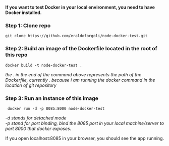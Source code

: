 
**If you want to test Docker in your local environment, you need to have Docker installed.**

### Step 1: Clone repo
``` git clone https://github.com/eraldoforgoli/node-docker-test.git ```

### Step 2: Build an image of the Dockerfile located in the root of this repo
```docker build -t node-docker-test . ```  

*the . in the end of the command above represents the path of the Dockerfile, currently . because i am running the docker 
command in the location of git repository*  

### Step 3: Run an instance of this image
``` docker run -d -p 8085:8000 node-docker-test```  

*-d stands for detached mode  
-p stand for port binding, bind the 8085 port in your local machine/server to port 8000 that docker exposes.* 

If you open localhost:8085 in your browser, you should see the app running.

